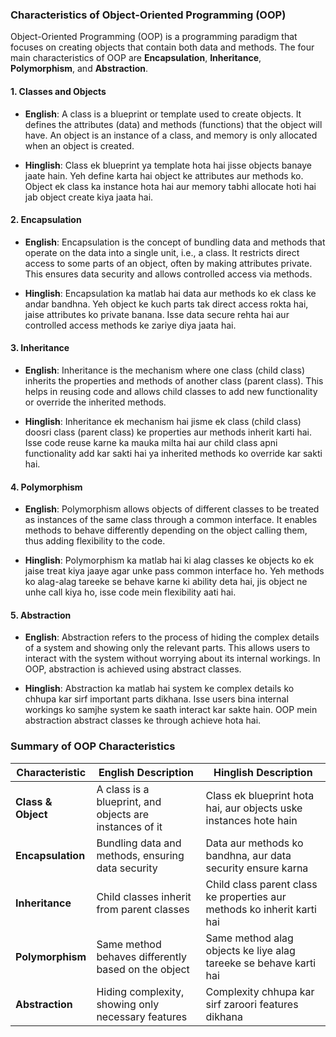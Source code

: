 
### Characteristics of Object-Oriented Programming (OOP)

Object-Oriented Programming (OOP) is a programming paradigm that focuses on creating objects that contain both data and methods. The four main characteristics of OOP are **Encapsulation**, **Inheritance**, **Polymorphism**, and **Abstraction**.

#### 1. Classes and Objects
- **English**: A class is a blueprint or template used to create objects. It defines the attributes (data) and methods (functions) that the object will have. An object is an instance of a class, and memory is only allocated when an object is created.
  
- **Hinglish**: Class ek blueprint ya template hota hai jisse objects banaye jaate hain. Yeh define karta hai object ke attributes aur methods ko. Object ek class ka instance hota hai aur memory tabhi allocate hoti hai jab object create kiya jaata hai.

#### 2. Encapsulation
- **English**: Encapsulation is the concept of bundling data and methods that operate on the data into a single unit, i.e., a class. It restricts direct access to some parts of an object, often by making attributes private. This ensures data security and allows controlled access via methods.
  
- **Hinglish**: Encapsulation ka matlab hai data aur methods ko ek class ke andar bandhna. Yeh object ke kuch parts tak direct access rokta hai, jaise attributes ko private banana. Isse data secure rehta hai aur controlled access methods ke zariye diya jaata hai.

#### 3. Inheritance
- **English**: Inheritance is the mechanism where one class (child class) inherits the properties and methods of another class (parent class). This helps in reusing code and allows child classes to add new functionality or override the inherited methods.
  
- **Hinglish**: Inheritance ek mechanism hai jisme ek class (child class) doosri class (parent class) ke properties aur methods inherit karti hai. Isse code reuse karne ka mauka milta hai aur child class apni functionality add kar sakti hai ya inherited methods ko override kar sakti hai.

#### 4. Polymorphism
- **English**: Polymorphism allows objects of different classes to be treated as instances of the same class through a common interface. It enables methods to behave differently depending on the object calling them, thus adding flexibility to the code.
  
- **Hinglish**: Polymorphism ka matlab hai ki alag classes ke objects ko ek jaise treat kiya jaaye agar unke pass common interface ho. Yeh methods ko alag-alag tareeke se behave karne ki ability deta hai, jis object ne unhe call kiya ho, isse code mein flexibility aati hai.

#### 5. Abstraction
- **English**: Abstraction refers to the process of hiding the complex details of a system and showing only the relevant parts. This allows users to interact with the system without worrying about its internal workings. In OOP, abstraction is achieved using abstract classes.
  
- **Hinglish**: Abstraction ka matlab hai system ke complex details ko chhupa kar sirf important parts dikhana. Isse users bina internal workings ko samjhe system ke saath interact kar sakte hain. OOP mein abstraction abstract classes ke through achieve hota hai.

### Summary of OOP Characteristics

| Characteristic      | **English Description**                                     | **Hinglish Description**                              |
|---------------------|------------------------------------------------------------|-------------------------------------------------------|
| **Class & Object**   | A class is a blueprint, and objects are instances of it    | Class ek blueprint hota hai, aur objects uske instances hote hain |
| **Encapsulation**    | Bundling data and methods, ensuring data security          | Data aur methods ko bandhna, aur data security ensure karna |
| **Inheritance**      | Child classes inherit from parent classes                  | Child class parent class ke properties aur methods ko inherit karti hai |
| **Polymorphism**     | Same method behaves differently based on the object        | Same method alag objects ke liye alag tareeke se behave karti hai |
| **Abstraction**      | Hiding complexity, showing only necessary features         | Complexity chhupa kar sirf zaroori features dikhana |